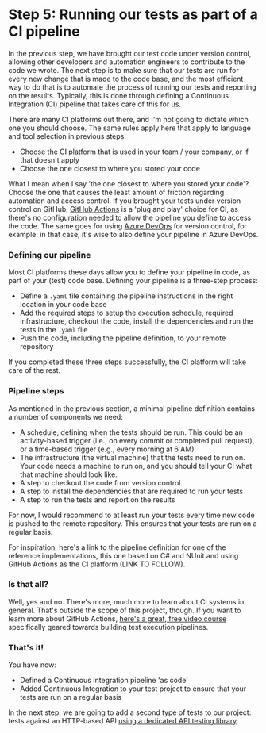 # Step 5: Running our tests as part of a CI pipeline

In the previous step, we have brought our test code under version control, allowing other developers and automation engineers to contribute to the code we wrote. The next step is to make sure that our tests are run for every new change that is made to the code base, and the most efficient way to do that is to automate the process of running our tests and reporting on the results. Typically, this is done through defining a Continuous Integration (CI) pipeline that takes care of this for us.

There are many CI platforms out there, and I'm not going to dictate which one you should choose. The same rules apply here that apply to language and tool selection in previous steps:

* Choose the CI platform that is used in your team / your company, or if that doesn't apply
* Choose the one closest to where you stored your code

What I mean when I say 'the one closest to where you stored your code'?. Choose the one that causes the least amount of friction regarding automation and access control. If you brought your tests under version control on GitHub, [GitHub Actions](https://github.com/features/actions) is a 'plug and play' choice for CI, as there's no configuration needed to allow the pipeline you define to access the code. The same goes for using [Azure DevOps](https://azure.microsoft.com/en-us/products/devops) for version control, for example: in that case, it's wise to also define your pipeline in Azure DevOps.

### Defining our pipeline

Most CI platforms these days allow you to define your pipeline in code, as part of your (test) code base. Defining your pipeline is a three-step process:

* Define a `.yaml` file containing the pipeline instructions in the right location in your code base
* Add the required steps to setup the execution schedule, required infrastructure, checkout the code, install the dependencies and run the tests in the `.yaml` file
* Push the code, including the pipeline definition, to your remote repository

If you completed these three steps successfully, the CI platform will take care of the rest.

### Pipeline steps

As mentioned in the previous section, a minimal pipeline definition contains a number of components we need:

* A schedule, defining when the tests should be run. This could be an activity-based trigger (i.e., on every commit or completed pull request), or a time-based trigger (e.g., every morning at 6 AM).
* The infrastructure (the virtual machine) that the tests need to run on. Your code needs a machine to run on, and you should tell your CI what that machine should look like.
* A step to checkout the code from version control
* A step to install the dependencies that are required to run your tests
* A step to run the tests and report on the results

For now, I would recommend to at least run your tests every time new code is pushed to the remote repository. This ensures that your tests are run on a regular basis.

For inspiration, here's a link to the pipeline definition for one of the reference implementations, this one based on C# and NUnit and using GitHub Actions as the CI platform (LINK TO FOLLOW).

### Is that all?

Well, yes and no. There's more, much more to learn about CI systems in general. That's outside the scope of this project, though. If you want to learn more about GitHub Actions, [here's a great, free video course](https://testautomationu.applitools.com/github-actions-for-testing/) specifically geared towards building test execution pipelines.

### That's it!

You have now:

* Defined a Continuous Integration pipeline 'as code'
* Added Continuous Integration to your test project to ensure that your tests are run on a regular basis

In the next step, we are going to add a second type of tests to our project: tests against an HTTP-based API [using a dedicated API testing library](06-working-with-an-api-testing-library.md).